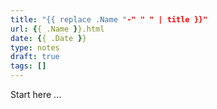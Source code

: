 ```yaml
---
title: "{{ replace .Name "-" " " | title }}"
url: {{ .Name }}.html
date: {{ .Date }}
type: notes
draft: true
tags: []
---
```


Start here ...

